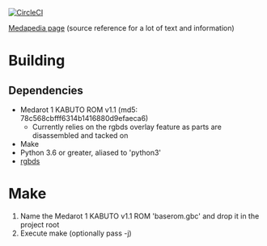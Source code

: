 [![CircleCI](https://circleci.com/gh/VariantXYZ/medarot_1/tree/tr_EN.svg?style=svg)](https://app.circleci.com/pipelines/github/VariantXYZ/medarot_1?branch=tr_EN)

[Medapedia page](http://medarot.meowcorp.us/wiki/Medapedia:Medarot_1_Translation_Project) (source reference for a lot of text and information)

# Building

## Dependencies

* Medarot 1 KABUTO ROM v1.1 (md5: 78c568cbfff6314b1416880d9efaeca6)
	* Currently relies on the rgbds overlay feature as parts are disassembled and tacked on
* Make
* Python 3.6 or greater, aliased to 'python3'
* [rgbds](https://github.com/rednex/rgbds)

# Make

1. Name the Medarot 1 KABUTO v1.1 ROM 'baserom.gbc' and drop it in the project root
1. Execute make (optionally pass -j)